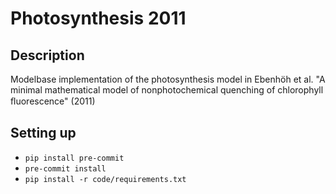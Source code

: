 # Photosynthesis 2011

## Description

Modelbase implementation of the photosynthesis model in Ebenhöh et al. "A minimal mathematical model of nonphotochemical quenching of chlorophyll ﬂuorescence" (2011)

## Setting up

- `pip install pre-commit`
- `pre-commit install`
- `pip install -r code/requirements.txt`



